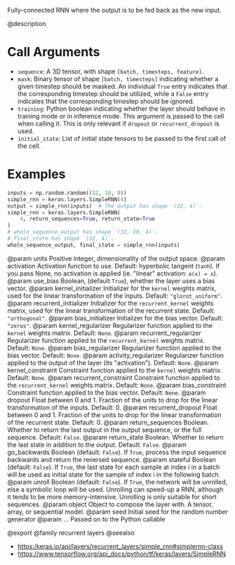 Fully-connected RNN where the output is to be fed back as the new input.

@description

# Call Arguments
- `sequence`: A 3D tensor, with shape `[batch, timesteps, feature]`.
- `mask`: Binary tensor of shape `[batch, timesteps]` indicating whether
    a given timestep should be masked. An individual `True` entry
    indicates that the corresponding timestep should be utilized,
    while a `False` entry indicates that the corresponding timestep
    should be ignored.
- `training`: Python boolean indicating whether the layer should behave in
    training mode or in inference mode.
    This argument is passed to the cell when calling it.
    This is only relevant if `dropout` or `recurrent_dropout` is used.
- `initial_state`: List of initial state tensors to be passed to the first
    call of the cell.

# Examples
```python
inputs = np.random.random((32, 10, 8))
simple_rnn = keras.layers.SimpleRNN(4)
output = simple_rnn(inputs)  # The output has shape `(32, 4)`.
simple_rnn = keras.layers.SimpleRNN(
    4, return_sequences=True, return_state=True
)
# whole_sequence_output has shape `(32, 10, 4)`.
# final_state has shape `(32, 4)`.
whole_sequence_output, final_state = simple_rnn(inputs)
```

@param units Positive integer, dimensionality of the output space.
@param activation Activation function to use.
    Default: hyperbolic tangent (`tanh`).
    If you pass None, no activation is applied
    (ie. "linear" activation: `a(x) = x`).
@param use_bias Boolean, (default `True`), whether the layer uses
    a bias vector.
@param kernel_initializer Initializer for the `kernel` weights matrix,
    used for the linear transformation of the inputs. Default:
    `"glorot_uniform"`.
@param recurrent_initializer Initializer for the `recurrent_kernel`
    weights matrix, used for the linear transformation of the recurrent
    state.  Default: `"orthogonal"`.
@param bias_initializer Initializer for the bias vector. Default: `"zeros"`.
@param kernel_regularizer Regularizer function applied to the `kernel` weights
    matrix. Default: `None`.
@param recurrent_regularizer Regularizer function applied to the
    `recurrent_kernel` weights matrix. Default: `None`.
@param bias_regularizer Regularizer function applied to the bias vector.
    Default: `None`.
@param activity_regularizer Regularizer function applied to the output of the
    layer (its "activation"). Default: `None`.
@param kernel_constraint Constraint function applied to the `kernel` weights
    matrix. Default: `None`.
@param recurrent_constraint Constraint function applied to the
    `recurrent_kernel` weights matrix.  Default: `None`.
@param bias_constraint Constraint function applied to the bias vector.
    Default: `None`.
@param dropout Float between 0 and 1.
    Fraction of the units to drop for the linear transformation
    of the inputs. Default: 0.
@param recurrent_dropout Float between 0 and 1.
    Fraction of the units to drop for the linear transformation of the
    recurrent state. Default: 0.
@param return_sequences Boolean. Whether to return the last output
    in the output sequence, or the full sequence. Default: `False`.
@param return_state Boolean. Whether to return the last state
    in addition to the output. Default: `False`.
@param go_backwards Boolean (default: `False`).
    If `True`, process the input sequence backwards and return the
    reversed sequence.
@param stateful Boolean (default: `False`). If `True`, the last state
    for each sample at index i in a batch will be used as initial
    state for the sample of index i in the following batch.
@param unroll Boolean (default: `False`).
    If `True`, the network will be unrolled,
    else a symbolic loop will be used.
    Unrolling can speed-up a RNN,
    although it tends to be more memory-intensive.
    Unrolling is only suitable for short sequences.
@param object Object to compose the layer with. A tensor, array, or sequential model.
@param seed Initial seed for the random number generator
@param ... Passed on to the Python callable

@export
@family recurrent layers
@seealso
+ <https:/keras.io/api/layers/recurrent_layers/simple_rnn#simplernn-class>
+ <https://www.tensorflow.org/api_docs/python/tf/keras/layers/SimpleRNN>
